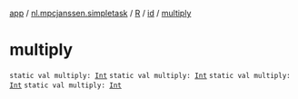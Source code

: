 [app](../../../index.md) / [nl.mpcjanssen.simpletask](../../index.md) / [R](../index.md) / [id](index.md) / [multiply](.)

# multiply

`static val multiply: `[`Int`](https://kotlinlang.org/api/latest/jvm/stdlib/kotlin/-int/index.html)
`static val multiply: `[`Int`](https://kotlinlang.org/api/latest/jvm/stdlib/kotlin/-int/index.html)
`static val multiply: `[`Int`](https://kotlinlang.org/api/latest/jvm/stdlib/kotlin/-int/index.html)
`static val multiply: `[`Int`](https://kotlinlang.org/api/latest/jvm/stdlib/kotlin/-int/index.html)
